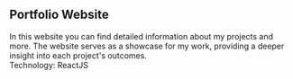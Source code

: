 ## Portfolio Website
In this website you can find detailed information about my projects and more. The website serves as a showcase for my work, providing a deeper insight into each project's outcomes.<br>
Technology: ReactJS









